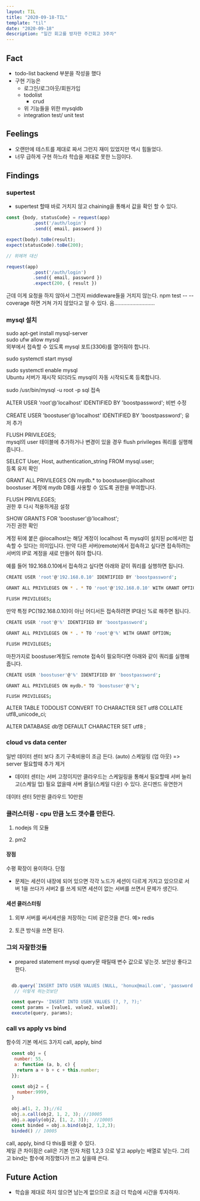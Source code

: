 ```yaml
---
layout: TIL
title: "2020-09-18-TIL"
template: "til"
date: "2020-09-18"
description: "일간 회고를 방자한 주간회고 3주차"
---
```


## Fact

- todo-list backend 부분을 작성을 했다
- 구현 기능은 
  - 로그인/로그아웃/회원가입
  - todolist
    - crud
  - 위 기능들을 위한 mysqldb
  - integration test/ unit test


## Feelings

- 오랜만에 테스트를 제대로 짜서 그런지 재미 있었지만 역시 힘들었다.
- 너무 급하게 구현 하느라 학습을 제대로 못한 느낌이다.

## Findings

### supertest

- supertest 할때 바로 거치지 않고 chaining을 통해서 값을 확인 할 수 있다.

```javascript
const {body, statusCode} = request(app)
          .post('/auth/login')
          .send({ email, password })

expect(body).toBe(result);
expect(statusCode).toBe(200);

// 위에꺼 대신

request(app)
          .post('/auth/login')
          .send({ email, password })
          .expect(200, { result })
```
근데 이게 요청을 하지 않아서 그런지 middleware들을 거치지 않는다. npm test -- --coverage 하면 거쳐 가지 않았다고 알 수 있다. 
음...........................

### mysql 설치

sudo apt-get install mysql-server  
sudo ufw allow mysql   
외부에서 접속할 수 있도록 mysql 포트(3306)를 열어줘야 합니다.  

sudo systemctl start mysql  

sudo systemctl enable mysql  
Ubuntu 서버가 재시작 되더라도 mysql이 자동 시작되도록 등록합니다.

sudo /usr/bin/mysql -u root -p
sql 접속

ALTER USER 'root'@'localhost' IDENTIFIED BY 'boostpassword';
비번 수정

CREATE USER 'boostuser'@'localhost' IDENTIFIED BY 'boostpassword';
유저 추가  

FLUSH PRIVILEGES;   
mysql의 user 테이블에 추가하거나 변경이 있을 경우 flush privileges 쿼리를 실행해 줍니다..

SELECT User, Host, authentication_string FROM mysql.user;  
등록 유저 확인

GRANT ALL PRIVILEGES ON mydb.* to boostuser@localhost  
boostuser 계정에 mydb DB를 사용할 수 있도록 권한을 부여합니다. 

FLUSH PRIVILEGES;  
권한 후 다시 적용하게끔 설정

SHOW GRANTS FOR 'boostuser'@'localhost';  
가진 권한 확인

계정 뒤에 붙은 @localhost는 해당 계정이 localhost 즉 mysql이 설치된 pc에서만 접속할 수 있다는 의미입니다. 만약 다른 서버(remote)에서 접속하고 싶다면 접속하려는 서버의 IP로 계정을 새로 만들어 줘야 합니다.

예를 들어 192.168.0.10에서 접속하고 싶다면 아래와 같이 쿼리를 실행하면 됩니다.
```bash
CREATE USER 'root'@'192.168.0.10' IDENTIFIED BY 'boostpassword';

GRANT ALL PRIVILEGES ON * . * TO 'root'@'192.168.0.10' WITH GRANT OPTION; 

FLUSH PRIVILEGES;
```
만약 특정 PC(192.168.0.10)이 아닌 어디서든 접속하려면 IP대신 %로 해주면 됩니다.
``` bash
CREATE USER 'root'@'%' IDENTIFIED BY 'boostpassword';

GRANT ALL PRIVILEGES ON * . * TO 'root'@'%' WITH GRANT OPTION; 

FLUSH PRIVILEGES;
```

마찬가지로 boostuser계정도 remote 접속이 필요하다면 아래와 같이 쿼리를 실행해 줍니다.
```bash
CREATE USER 'boostuser'@'%' IDENTIFIED BY 'boostpassword';

GRANT ALL PRIVILEGES ON mydb.* TO 'boostuser'@'%';

FLUSH PRIVILEGES;
```

ALTER TABLE TODOLIST CONVERT TO CHARACTER SET utf8 COLLATE utf8_unicode_ci;

ALTER  DATABASE  db명 DEFAULT CHARACTER SET utf8 ;





### cloud vs data center


일반 데이터 센터 보다 초기 구축비용이 조금 든다.
(auto) 스케일링 (업 아웃) => server 필요할때 추가 제거
- 데이터 센터는 서버 고정이지만 클라우드는 스케일링을 통해서 필요할때 서버 늘리고(스케일 업) 필요 없을때 서버 줄일(스케일 다운) 수 있다.
온디멘드
유연한거


데이터 센터 5만원 클라우드 10만원

### 클러스터링 - cpu 만큼 노드 갯수를 만든다.

1. nodejs 의 모듈 

2. pm2

#### 장점

수평 확장이 용이하다.
단점 

- 문제는 세션이 내장에 되어 있으면 각각 노드가 세션이 다르게 가지고 있으므로 서버 1을 쓰다가 서버2 를 쓰게 되면 세션이 없는 서버를 쓰면서 문제가 생긴다.

#### 세션 클러스터링

1. 외부 서버를 써서세션을 저장하는 디비 같은것을 쓴다. 예> redis

2. 토큰 방식을 쓰면 된다.


### 그외 자잘한것들

- prepared statement mysql query문 때릴때 변수 값으로 넣는것. 보안상 좋다고 한다.
```javascript

  db.query(`INSERT INTO USER VALUES (NULL, 'honux@mail.com', 'password');`)
   // 이렇게 하는것보단

  const query= 'INSERT INTO USER VALUES (?, ?, ?);'
  const params = [value1, value2, value3];
  execute(query, params);
```

### call vs apply vs bind

함수의 기본 메서드 3가지 call, apply, bind

```javascript
  const obj = {
   number: 55,
   a: function (a, b, c) {
    return a + b + c + this.number;
  }};

  const obj2 = {
    number:9999,
  }
  
  obj.a(1, 2, 3);//61
  obj.a.call(obj2, 1, 2, 3); //10005
  obj.a.apply(obj2, [1, 2, 3]);  //10005
  const binded = obj.a.bind(obj2, 1,2,3);
  binded() // 10005
```

call, apply, bind 다 this를 바꿀 수 있다.  
제일 큰 차이점은 call은 기본 인자 처럼 1,2,3 으로 넣고 apply는 배열로 넣는다. 그리고 bind는 함수에 저장했다가 쓰고 싶을때 쓴다.


## Future Action

- 학습을 제대로 하지 않으면 남는게 없으므로 조금 더 학습에 시간을 투자하자. 
